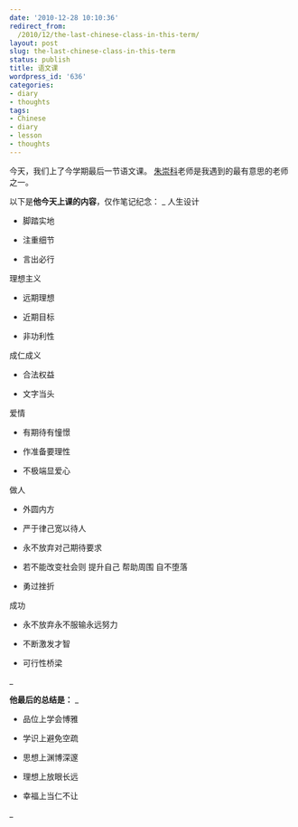 ```yaml
---
date: '2010-12-28 10:10:36'
redirect_from:
  /2010/12/the-last-chinese-class-in-this-term/
layout: post
slug: the-last-chinese-class-in-this-term
status: publish
title: 语文课
wordpress_id: '636'
categories:
- diary
- thoughts
tags:
- Chinese
- diary
- lesson
- thoughts
---
```


今天，我们上了今学期最后一节语文课。
[朱崇科](http://chuchungko.blog.163.com/)老师是我遇到的最有意思的老师之一。

以下是**他今天上课的内容**，仅作笔记纪念：
_
人生设计
	
* 脚踏实地

	
* 注重细节

	
* 言出必行

理想主义
	
* 远期理想

	
* 近期目标

	
* 非功利性

成仁成义
	
* 合法权益

	
* 文字当头

爱情
	
* 有期待有憧憬

	
* 作准备要理性

	
* 不极端显爱心

做人
	
* 外圆内方

	
* 严于律己宽以待人

	
* 永不放弃对己期待要求

	
* 若不能改变社会则 提升自己 帮助周围 自不堕落

	
* 勇过挫折

成功
	
* 永不放弃永不服输永远努力

	
* 不断激发才智

	
* 可行性桥梁

_

**他最后的总结是：**
_
	
* 品位上学会博雅

	
* 学识上避免空疏

	
* 思想上渊博深邃

	
* 理想上放眼长远

	
* 幸福上当仁不让

_

